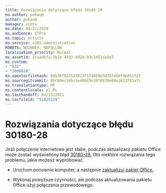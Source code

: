 ```yaml
---
title: Rozwiązania dotyczące błędu 30180-28
ms.author: pebaum
author: pebaum
manager: scotv
ms.date: 04/21/2020
ms.audience: ITPro
ms.topic: article
ms.service: o365-administration
ROBOTS: NOINDEX, NOFOLLOW
localization_priority: Normal
ms.assetid: 2caadb7a-3b1e-4332-b928-03c1d51da8d3
ms.custom:
- "832"
- "2000020"
ms.openlocfilehash: 94b36f823522823f1f4bb9e9d707e6bf4b861f2f
ms.sourcegitcommit: 8bc60ec34bc1e40685e3976576e04a2623f63a7c
ms.translationtype: MT
ms.contentlocale: pl-PL
ms.lasthandoff: 04/15/2021
ms.locfileid: "51825129"
---
```

# <a name="solutions-for-error-30180-28"></a>Rozwiązania dotyczące błędu 30180-28

Jeśli połączenie internetowe jest słabe, podczas aktualizacji pakietu Office może zostać wyświetlony błąd [30180-28.](https://support.office.com/article/47ae453b-677c-412f-9a21-6766555ff4de?wt.mc_id=Alchemy_ClientDIA) Oto niektóre rozwiązania tego problemu, jakie możesz wypróbować.
  
- Uruchom ponownie komputer, a następnie [zaktualizuj pakiet Office.](https://support.office.com/article/2ab296f3-7f03-43a2-8e50-46de917611c5?wt.mc_id=Alchemy_ClientDIA)

- Wykonaj powyższe czynności, ale podczas aktualizowania pakietu Office użyj połączenia przewodowego.
